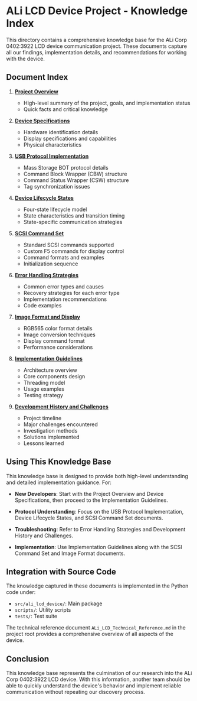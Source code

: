 # ALi LCD Device Project - Knowledge Index

This directory contains a comprehensive knowledge base for the ALi Corp 0402:3922 LCD device communication project. These documents capture all our findings, implementation details, and recommendations for working with the device.

## Document Index

1. **[Project Overview](00-project-overview.md)**
   - High-level summary of the project, goals, and implementation status
   - Quick facts and critical knowledge

2. **[Device Specifications](01-device-specifications.md)**
   - Hardware identification details
   - Display specifications and capabilities
   - Physical characteristics

3. **[USB Protocol Implementation](02-usb-protocol.md)**
   - Mass Storage BOT protocol details
   - Command Block Wrapper (CBW) structure
   - Command Status Wrapper (CSW) structure
   - Tag synchronization issues

4. **[Device Lifecycle States](03-lifecycle-states.md)**
   - Four-state lifecycle model
   - State characteristics and transition timing
   - State-specific communication strategies

5. **[SCSI Command Set](04-command-set.md)**
   - Standard SCSI commands supported
   - Custom F5 commands for display control
   - Command formats and examples
   - Initialization sequence

6. **[Error Handling Strategies](05-error-handling.md)**
   - Common error types and causes
   - Recovery strategies for each error type
   - Implementation recommendations
   - Code examples

7. **[Image Format and Display](06-image-format.md)**
   - RGB565 color format details
   - Image conversion techniques
   - Display command format
   - Performance considerations

8. **[Implementation Guidelines](07-implementation-guidelines.md)**
   - Architecture overview
   - Core components design
   - Threading model
   - Usage examples
   - Testing strategy

9. **[Development History and Challenges](08-development-history.md)**
   - Project timeline
   - Major challenges encountered
   - Investigation methods
   - Solutions implemented
   - Lessons learned

## Using This Knowledge Base

This knowledge base is designed to provide both high-level understanding and detailed implementation guidance. For:

- **New Developers**: Start with the Project Overview and Device Specifications, then proceed to the Implementation Guidelines.

- **Protocol Understanding**: Focus on the USB Protocol Implementation, Device Lifecycle States, and SCSI Command Set documents.

- **Troubleshooting**: Refer to Error Handling Strategies and Development History and Challenges.

- **Implementation**: Use Implementation Guidelines along with the SCSI Command Set and Image Format documents.

## Integration with Source Code

The knowledge captured in these documents is implemented in the Python code under:

- `src/ali_lcd_device/`: Main package
- `scripts/`: Utility scripts
- `tests/`: Test suite

The technical reference document `ALi_LCD_Technical_Reference.md` in the project root provides a comprehensive overview of all aspects of the device.

## Conclusion

This knowledge base represents the culmination of our research into the ALi Corp 0402:3922 LCD device. With this information, another team should be able to quickly understand the device's behavior and implement reliable communication without repeating our discovery process.
